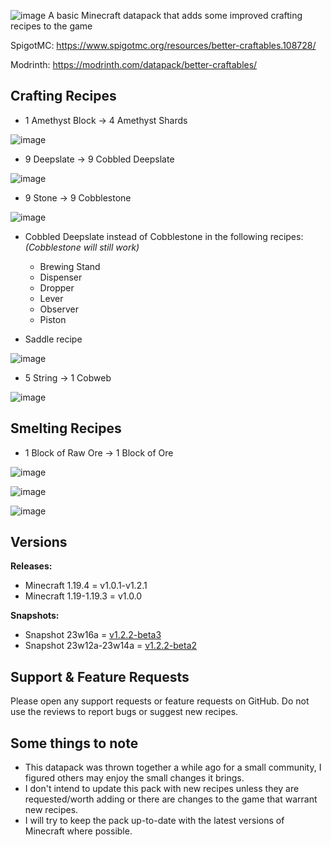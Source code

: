![image](https://i.imgur.com/amjnfkE.png)
A basic Minecraft datapack that adds some improved crafting recipes to the game

SpigotMC: https://www.spigotmc.org/resources/better-craftables.108728/

Modrinth: https://modrinth.com/datapack/better-craftables/

## Crafting Recipes

* 1 Amethyst Block -> 4 Amethyst Shards

![image](https://i.imgur.com/wMLqMer.png)

* 9 Deepslate -> 9 Cobbled Deepslate

![image](https://i.imgur.com/RPojUPe.png)

* 9 Stone -> 9 Cobblestone

![image](https://i.imgur.com/W0BsMUE.png)

* Cobbled Deepslate instead of Cobblestone in the following recipes: *(Cobblestone will still work)*

  * Brewing Stand
  * Dispenser
  * Dropper
  * Lever
  * Observer
  * Piston
  
* Saddle recipe

![image](https://i.imgur.com/0INIDRV.png)

* 5 String -> 1 Cobweb

![image](https://i.imgur.com/B1CIStT.png)

## Smelting Recipes

* 1 Block of Raw Ore -> 1 Block of Ore

![image](https://i.imgur.com/UhVkqND.png)

![image](https://i.imgur.com/JEUqM8O.png)

![image](https://i.imgur.com/9PpdfXw.png)

## Versions

**Releases:**

* Minecraft 1.19.4 = v1.0.1-v1.2.1
* Minecraft 1.19-1.19.3 = v1.0.0

**Snapshots:**

* Snapshot 23w16a = [v1.2.2-beta3](https://github.com/TheClassic36/Better-Craftables/releases/tag/v1.2.2-beta3)
* Snapshot 23w12a-23w14a = [v1.2.2-beta2](https://github.com/TheClassic36/Better-Craftables/releases/tag/v1.2.2-beta)

## Support & Feature Requests
Please open any support requests or feature requests on GitHub. Do not use the reviews to report bugs or suggest new recipes.

## Some things to note
* This datapack was thrown together a while ago for a small community, I figured others may enjoy the small changes it brings.
* I don't intend to update this pack with new recipes unless they are requested/worth adding or there are changes to the game that warrant new recipes.
* I will try to keep the pack up-to-date with the latest versions of Minecraft where possible.
